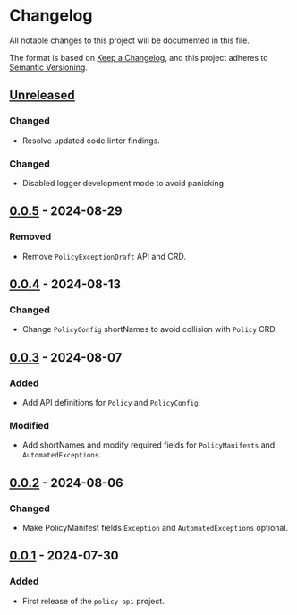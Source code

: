 # Changelog

All notable changes to this project will be documented in this file.

The format is based on [Keep a Changelog](https://keepachangelog.com/en/1.0.0/),
and this project adheres to [Semantic Versioning](https://semver.org/spec/v2.0.0.html).

## [Unreleased]

### Changed

- Resolve updated code linter findings.

### Changed

- Disabled logger development mode to avoid panicking

## [0.0.5] - 2024-08-29

### Removed

- Remove `PolicyExceptionDraft` API and CRD.

## [0.0.4] - 2024-08-13

### Changed

- Change `PolicyConfig` shortNames to avoid collision with `Policy` CRD.

## [0.0.3] - 2024-08-07

### Added

- Add API definitions for `Policy` and `PolicyConfig`.

### Modified

- Add shortNames and modify required fields for `PolicyManifests` and `AutomatedExceptions`.

## [0.0.2] - 2024-08-06

### Changed

- Make PolicyManifest fields `Exception` and `AutomatedExceptions` optional.

## [0.0.1] - 2024-07-30

### Added

- First release of the `policy-api` project.

[Unreleased]: https://github.com/giantswarm/policy-api/compare/v0.0.5...HEAD
[0.0.5]: https://github.com/giantswarm/policy-api/compare/v0.0.4...v0.0.5
[0.0.4]: https://github.com/giantswarm/policy-api/compare/v0.0.3...v0.0.4
[0.0.3]: https://github.com/giantswarm/policy-api/compare/v0.0.2...v0.0.3
[0.0.2]: https://github.com/giantswarm/policy-api/compare/v0.0.1...v0.0.2
[0.0.1]: https://github.com/giantswarm/policy-api/releases/tag/v0.0.1

